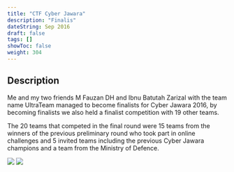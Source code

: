```yaml
---
title: "CTF Cyber Jawara"
description: "Finalis"
dateString: Sep 2016
draft: false
tags: []
showToc: false
weight: 304
--- 
```

## Description

Me and my two friends M Fauzan DH and Ibnu Batutah Zarizal with the team name UltraTeam managed to become finalists for Cyber Jawara 2016, by becoming finalists we also held a finalist competition with 19 other teams.

The 20 teams that competed in the final round were 15 teams from the winners of the previous preliminary round who took part in online challenges and 5 invited teams including the previous Cyber Jawara champions and a team from the Ministry of Defence.

![](/achievement/cj2016/cj2016.jpg)
![](/achievement/cj2016/cj2016-2.jpg)